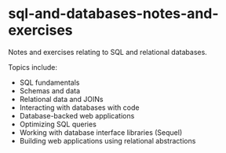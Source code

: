 # sql-and-databases-notes-and-exercises

Notes and exercises relating to SQL and relational databases.

Topics include:

- SQL fundamentals
- Schemas and data
- Relational data and JOINs
- Interacting with databases with code
- Database-backed web applications
- Optimizing SQL queries
- Working with database interface libraries (Sequel)
- Building web applications using relational abstractions

